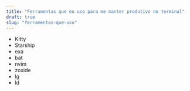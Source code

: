 ```yaml
---
title: "Ferramentas que eu uso para me manter produtivo no terminal"
draft: true
slug: "ferramentas-que-uso"
---
```


- Kitty
- Starship
- exa
- bat
- nvim
- zoxide
- lg
- ld
